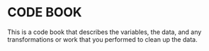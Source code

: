 CODE BOOK
=========

This is a code book that describes the variables, the data, and any transformations or work that you performed to clean up the data.
